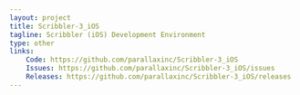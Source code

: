 ```yaml
---
layout: project
title: Scribbler-3_iOS
tagline: Scribbler (iOS) Development Environment
type: other
links:
    Code: https://github.com/parallaxinc/Scribbler-3_iOS
    Issues: https://github.com/parallaxinc/Scribbler-3_iOS/issues
    Releases: https://github.com/parallaxinc/Scribbler-3_iOS/releases
---
```

